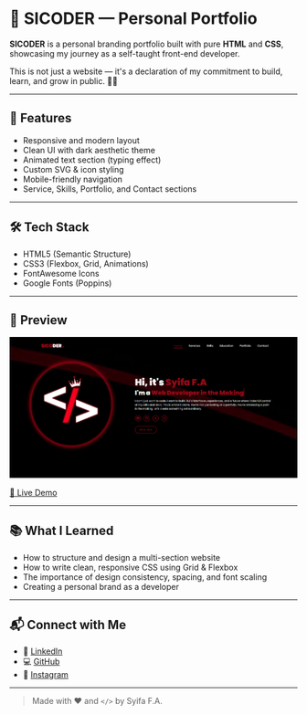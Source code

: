# 🚀 SICODER — Personal Portfolio

**SICODER** is a personal branding portfolio built with pure **HTML** and **CSS**, showcasing my journey as a self-taught front-end developer.

This is not just a website — it's a declaration of my commitment to build, learn, and grow in public. 👩‍💻

---

## 🎯 Features

- Responsive and modern layout
- Clean UI with dark aesthetic theme
- Animated text section (typing effect)
- Custom SVG & icon styling
- Mobile-friendly navigation
- Service, Skills, Portfolio, and Contact sections

---

## 🛠 Tech Stack

- HTML5 (Semantic Structure)
- CSS3 (Flexbox, Grid, Animations)
- FontAwesome Icons
- Google Fonts (Poppins)

---

## 📸 Preview

![](img/screenshot-home.png)

[🔗 Live Demo](https://syfaarizal.github.io/sicoder-portfolio/)

---

## 📚 What I Learned

- How to structure and design a multi-section website
- How to write clean, responsive CSS using Grid & Flexbox
- The importance of design consistency, spacing, and font scaling
- Creating a personal brand as a developer

---

## 📬 Connect with Me

- 💼 [LinkedIn](https://www.linkedin.com/in/syifa-fauziyah-arizal-28a46a2aa/)
- 💻 [GitHub](https://github.com/syfaarizal)
- 📸 [Instagram](https://instagram.com/syfaarizal)

---

> Made with ❤️ and <code></></code> by Syifa F.A.
>
